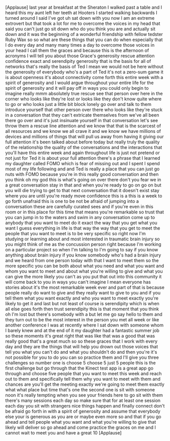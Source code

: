 
[Applause]
last year at breakfast at the Sheraton I
walked past a table and I heard this my
aunt left her teeth at Hooters I started
walking backwards I turned around I said
I&#39;ve got uh sat down with you now I am
an extreme extrovert but that took a lot
for me to overcome the voices in my head
that said you can&#39;t just go sit down who
do you think you are and actually sit
down and it was the beginning of a
wonderful friendship with fellow tedster
Ruby Wax
so so what are these things that you can
do when especially that I do every day
and many many times a day to overcome
those voices in your head I call them
the graces and because this is the
afternoon of acronyms I will tell you
about those Grace&#39;s generosity rescue
attention confidence exact and
serendipity generosity that is the basis
for all of networks that&#39;s really the
basis of Ted I mean we would not be here
without the generosity of everybody
who&#39;s a part of Ted it&#39;s not a zero-sum
game it is about openness
it&#39;s about connectivity come forth this
entire week with a spirit of generosity
and I would argue throughout your entire
life for the spirit of generosity and it
will pay off in ways you could only
begin to imagine really mmm absolutely
true rescue see that person over here in
the corner who looks like they&#39;re lost
or looks like they don&#39;t know quite
where to go or who looks just a little
bit block lonely go over and talk to
them introduce yourself
that other person over there who looks
like they&#39;re stuck in a conversation
that they can&#39;t extricate themselves
from
we&#39;ve all been there go over and it&#39;s
just insinuate yourself in that
conversation let&#39;s see throw them a
rescue line attention and we know that
that is the scarcest of all resources
and we know we all crave it and we know
we have millions of devices and millions
of things that will pull us away from
having it giving our full attention it&#39;s
been talked about before today but
really truly the quality of the
relationship the quality of the
conversations and the interactions that
you&#39;ll have this entire week and again
throughout life is just not pretend or
not just for Ted it is about your full
attention there&#39;s a phrase that I
learned my daughter called FOMO which is
fear of missing out and I spent I spend
most of my life following and and Ted is
really a place that you can just go nuts
with FOMO because you&#39;re in this really
good conversation and then you think oh
my god this is what&#39;s going on over
there don&#39;t you fear we in a great
conversation stay in that and when
you&#39;re ready to go on go on but you will
die trying to get to that next
conversation that it doesn&#39;t exist stay
where you are until you&#39;re ready move
confidence
this is a this is a week to go forth
unafraid this is one to be not be afraid
of jumping into a conversation
these are carefully curated sees and if
you&#39;re even in this room or in this
place for this time that means you&#39;re
remarkable
so trust that you can jump in to the
waters and swim in any conversation come
up to anybody that you want to meet do
it exact the way that you get what you
want I guess everything in life is that
way the way that you get to meet the
people that you want to meet is to be
very specific
so right now I&#39;m studying or learning
about and most interested in traumatic
brain injury so you might think of me as
the concussion person right because I&#39;m
working on a particular project so when
I&#39;m talking to I&#39;m going to say if you
know anything about brain injury if you
know somebody who&#39;s had a brain injury
and we heard from one person today with
that I want to meet them so the more
specific you can be both about what you
need
and what you want and whom you want to
meet and about what you&#39;re willing to
give and what you can give the more
likely you can&#39;t as you put that out
into this community it will come back to
you in ways you can&#39;t imagine I mean
everyone has stories about it&#39;s the most
remarkable week ever and part of that is
because people really do want to give
and they really want to give to you and
if you tell them what you want exactly
and who you want to meet exactly you&#39;re
likely to get it and last but not least
of course is serendipity which is when
all else goes forth then trust
serendipity this is that moment that you
think oh I&#39;m lost but there&#39;s somebody
with a but let me go say hello to them
and they turn out to be the most
interest in the person you met all week
or like another conference I was at
recently where I sat down with someone
whom I barely knew and at the end of it
my daughter had a fantastic summer job
so these moments it&#39;s great right that
was like that was a good that was really
good that&#39;s a great much so so these
graces that I work with every day and
they are the things that will help you
drown out those voices that tell you
what you can&#39;t do and what you shouldn&#39;t
do and then you&#39;re it&#39;s not possible for
you to do you can so practice them and
I&#39;ll give you three challenges so number
one is choose 5 choose 5 just 5 people
this is the first challenge but go
through that the Kinect test app is a
great app go through and choose five
people that you want to meet this week
and reach out to them and specifically
tell them why you want to meet with them
and chances are you&#39;ll get the meeting
exactly we&#39;re going to meet them exactly
what what place but time that&#39;s one the
second one is sit with someone noon it&#39;s
really tempting when you see your
friends here to go sit with them there&#39;s
many sessions each day so make sure that
for at least one session each day you
sit with strangers nice things happen
and finally connect don&#39;t be afraid go
forth in with a spirit of generosity and
assume that everybody else your
is generous as you are or maybe even
more so and that if you go ahead and
tell people what you want and what
you&#39;re willing to give that likely will
deliver so go ahead and come practice
the graces on me and I cannot wait to
meet you and have a great 10
[Applause]
